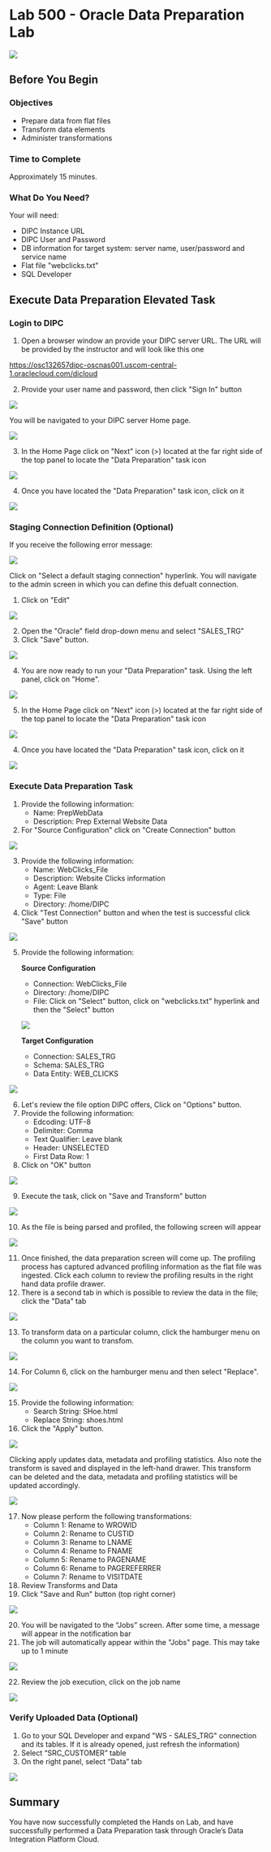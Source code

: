 
# Lab 500 - Oracle Data Preparation Lab
![](images/500/image500_0.png)


## Before You Begin

### Objectives
-   Prepare data from flat files
-   Transform data elements
-   Administer transformations

### Time to Complete 
Approximately 15 minutes.

### What Do You Need?
Your will need:
- DIPC Instance URL
- DIPC User and Password
- DB information for target system: server name, user/password and service name
- Flat file "webclicks.txt"
- SQL Developer


## Execute Data Preparation Elevated Task

### Login to DIPC
1. Open a browser window an provide your DIPC server URL. The URL will be provided by the instructor and will look like this one

https://osc132657dipc-oscnas001.uscom-central-1.oraclecloud.com/dicloud

2. Provide your user name and password, then click "Sign In" button

![](images/500/image500_1.png)

You will be navigated to your DIPC server Home page.

![](images/500/image500_2.png)

3. In the Home Page click on "Next" icon (>) located at the far right side of the top panel to locate the "Data Preparation" task icon

![](images/500/image500_3.png)

4. Once you have located the "Data Preparation" task icon, click on it

![](images/500/image500_4.png)

### Staging Connection Definition (Optional)
If you receive the following error message:

![](images/500/image500_5.png)

Click on "Select a default staging connection" hyperlink. You will navigate to the admin screen in which you can define this defualt connection.

1. Click on "Edit"

![](images/500/image500_6.png)

2. Open the "Oracle" field drop-down menu and select "SALES_TRG"
3. Click "Save" button.

![](images/500/image500_7.png)

4. You are now ready to run your "Data Preparation" task. Using the left panel, click on "Home".

![](images/500/image500_8.png)

5. In the Home Page click on "Next" icon (>) located at the far right side of the top panel to locate the "Data Preparation" task icon

![](images/500/image500_3.png)

4. Once you have located the "Data Preparation" task icon, click on it

![](images/500/image500_4.png)


### Execute Data Preparation Task

1.	Provide the following information:
	- Name: PrepWebData 
	- Description:  Prep External Website Data
2. For "Source Configuration" click on "Create Connection" button

![](images/500/image500_9.png)

3. Provide the following information:
	- Name: WebClicks_File
	- Description: Website Clicks information
	- Agent: Leave Blank
	- Type: File
	- Directory: /home/DIPC
 4. Click "Test Connection" button and when the test is successful click "Save" button

![](images/500/image500_10.png)

5. Provide the following information:
	
	**Source Configuration**
	- Connection: WebClicks_File
	- Directory: /home/DIPC
	- File: Click on "Select" button, click on "webclicks.txt" hyperlink and then the "Select" button

	![](images/500/image500_11.png)

	**Target Configuration**
	- Connection: SALES_TRG
	- Schema: SALES_TRG 
	- Data Entity: WEB_CLICKS

![](images/500/image500_12.png)

6.	Let's review the file option DIPC offers, Click on "Options" button.
7. Provide the following information:
	- Edcoding: UTF-8
	- Delimiter: Comma
	- Text Qualifier: Leave blank
	- Header: UNSELECTED 
	- First Data Row: 1 
8. Click on "OK" button

![](images/500/image500_13.png)

9. Execute the task, click on "Save and Transform" button

![](images/500/image500_14.png)

10.	As the file is being parsed and profiled, the following screen will appear  

![](images/500/image500_15.png)

11. Once finished, the data preparation screen will come up. The profiling process has captured advanced profiling information as the flat file was ingested.  Click each column to review the profiling results in the right hand data profile drawer.
12. There is a second tab in which is possible to review the data in the file; click the "Data" tab 

![](images/500/image500_16.png)


13. To transform data on a particular column, click the hamburger menu on the column you want to transfom.  

![](images/500/image500_17.png)

14. For Column 6, click on the hamburger menu and then select "Replace".
 
![](images/500/image500_18.png)

15. Provide the following information:
	- Search String: SHoe.html
	- Replace String: shoes.html
16. Click the "Apply" button.

![](images/500/image500_19.png)

Clicking apply updates data, metadata and profiling statistics.  Also note the transform is saved and displayed in the left-hand drawer.  This transform can be deleted and the data, metadata and profiling statistics will be updated accordingly. 

![](images/500/image500_20.png)

17. Now please perform the following transformations:
	- Column 1: Rename to WROWID 
	- Column 2: Rename to CUSTID 
	- Column 3: Rename to LNAME 
	- Column 4: Rename to FNAME 
	- Column 5: Rename to PAGENAME 
	- Column 6: Rename to PAGEREFERRER 
	- Column 7: Rename to VISITDATE 
18. Review Transforms and Data
19. Click "Save and Run" button (top right corner)

![](images/500/image500_21.png)

20.	You will be navigated to the “Jobs” screen. After some time, a message will appear in the notification bar
21.	The job will automatically appear within the "Jobs" page. This may take up to 1 minute

![](images/500/image500_22.png)

22. Review the job execution, click on the job name
 
![](images/500/image500_23.png)


### Verify Uploaded Data (Optional)

1.	Go to your SQL Developer and expand "WS - SALES_TRG" connection and its tables. If it is already opened, just refresh the information)
2.	Select “SRC_CUSTOMER” table
3.	On the right panel, select “Data” tab

![](images/500/image500_24.png)
 

## Summary 
 You have now successfully completed the Hands on Lab, and have successfully performed a Data Preparation task through Oracle’s Data Integration Platform Cloud. 

